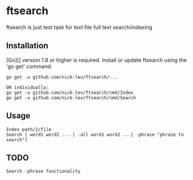 # ftsearch

ftsearch is just test task for text file full text search/indexing

## Installation

[Go][] version 1.8 or higher is required. Install or update ftsearch using
the 'go get' command:

    go get -u github.com/nick-lev/ftsearch/...

    OR individually:
    go get -u github.com/nick-lev/ftsearch/cmd/Index
    go get -u github.com/nick-lev/ftsearch/cmd/Search

## Usage

    Index path/2/file
    Search [ word1 word2 ... | -all word1 word2 ...| -phrase "phrase to search"]

## TODO
    
    Search -phrase functionality 

